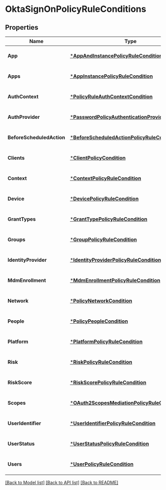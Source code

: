 # OktaSignOnPolicyRuleConditions

## Properties
Name | Type | Description | Notes
------------ | ------------- | ------------- | -------------
**App** | [***AppAndInstancePolicyRuleCondition**](AppAndInstancePolicyRuleCondition.md) |  | [optional] [default to null]
**Apps** | [***AppInstancePolicyRuleCondition**](AppInstancePolicyRuleCondition.md) |  | [optional] [default to null]
**AuthContext** | [***PolicyRuleAuthContextCondition**](PolicyRuleAuthContextCondition.md) |  | [optional] [default to null]
**AuthProvider** | [***PasswordPolicyAuthenticationProviderCondition**](PasswordPolicyAuthenticationProviderCondition.md) |  | [optional] [default to null]
**BeforeScheduledAction** | [***BeforeScheduledActionPolicyRuleCondition**](BeforeScheduledActionPolicyRuleCondition.md) |  | [optional] [default to null]
**Clients** | [***ClientPolicyCondition**](ClientPolicyCondition.md) |  | [optional] [default to null]
**Context** | [***ContextPolicyRuleCondition**](ContextPolicyRuleCondition.md) |  | [optional] [default to null]
**Device** | [***DevicePolicyRuleCondition**](DevicePolicyRuleCondition.md) |  | [optional] [default to null]
**GrantTypes** | [***GrantTypePolicyRuleCondition**](GrantTypePolicyRuleCondition.md) |  | [optional] [default to null]
**Groups** | [***GroupPolicyRuleCondition**](GroupPolicyRuleCondition.md) |  | [optional] [default to null]
**IdentityProvider** | [***IdentityProviderPolicyRuleCondition**](IdentityProviderPolicyRuleCondition.md) |  | [optional] [default to null]
**MdmEnrollment** | [***MdmEnrollmentPolicyRuleCondition**](MDMEnrollmentPolicyRuleCondition.md) |  | [optional] [default to null]
**Network** | [***PolicyNetworkCondition**](PolicyNetworkCondition.md) |  | [optional] [default to null]
**People** | [***PolicyPeopleCondition**](PolicyPeopleCondition.md) |  | [optional] [default to null]
**Platform** | [***PlatformPolicyRuleCondition**](PlatformPolicyRuleCondition.md) |  | [optional] [default to null]
**Risk** | [***RiskPolicyRuleCondition**](RiskPolicyRuleCondition.md) |  | [optional] [default to null]
**RiskScore** | [***RiskScorePolicyRuleCondition**](RiskScorePolicyRuleCondition.md) |  | [optional] [default to null]
**Scopes** | [***OAuth2ScopesMediationPolicyRuleCondition**](OAuth2ScopesMediationPolicyRuleCondition.md) |  | [optional] [default to null]
**UserIdentifier** | [***UserIdentifierPolicyRuleCondition**](UserIdentifierPolicyRuleCondition.md) |  | [optional] [default to null]
**UserStatus** | [***UserStatusPolicyRuleCondition**](UserStatusPolicyRuleCondition.md) |  | [optional] [default to null]
**Users** | [***UserPolicyRuleCondition**](UserPolicyRuleCondition.md) |  | [optional] [default to null]

[[Back to Model list]](../README.md#documentation-for-models) [[Back to API list]](../README.md#documentation-for-api-endpoints) [[Back to README]](../README.md)

